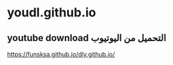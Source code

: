 # youdl.github.io
youtube download
التحميل من اليوتيوب
----------

https://funsksa.github.io/dly.github.io/
